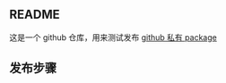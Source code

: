 ## README

这是一个 github 仓库，用来测试发布 [github 私有 package](https://docs.github.com/en/packages/working-with-a-github-packages-registry/working-with-the-npm-registry)

## 发布步骤

